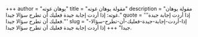+++
author = "يوهان غوته"
title = "مقولة يوهان غوته"
description = "مقولة يوهان غوته: إذا أردت إجابة جيدة فعليك أن تطرح سؤالا جيدا."
quote = '''إذا أردت إجابة جيدة فعليك أن تطرح سؤالا جيدا.''' 
slug = "إذا-أردت-إجابة-جيدة-فعليك-أن-تطرح-سؤالا-جيدا"
+++
إذا أردت إجابة جيدة فعليك أن تطرح سؤالا جيدا.
